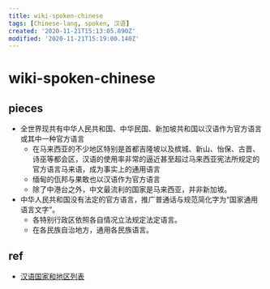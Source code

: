 ```yaml
---
title: wiki-spoken-chinese
tags: [Chinese-lang, spoken, 汉语]
created: '2020-11-21T15:13:05.890Z'
modified: '2020-11-21T15:19:00.140Z'
---
```


# wiki-spoken-chinese

## pieces

- 全世界现共有中华人民共和国、中华民国、新加坡共和国以汉语作为官方语言或其中一种官方语言
  - 在马来西亚的不少地区特别是首都吉隆坡以及槟城、新山、怡保、古晋、诗巫等都会区，汉语的使用率非常的逼近甚至超过马来西亚宪法所规定的官方语言马来语，成为事实上的通用语言
  - 缅甸的佤邦与果敢也以汉语作为官方语言
  - 除了中港台之外，中文最流利的国家是马来西亚，并非新加坡。
- 中华人民共和国没有法定的官方语言，推广普通话与规范简化字为“国家通用语言文字”。
  - 各特别行政区依照各自情况立法规定法定语言。
  - 在各民族自治地方，通用各民族语言。

## ref

- [汉语国家和地区列表](https://zh.wikipedia.org/wiki/%E6%B1%89%E8%AF%AD%E5%9B%BD%E5%AE%B6%E5%92%8C%E5%9C%B0%E5%8C%BA%E5%88%97%E8%A1%A8)
